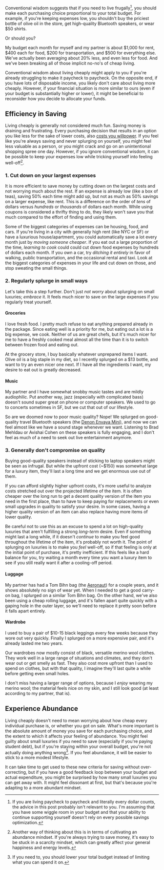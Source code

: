 <!--Hacking Luxury: Feel Rich While Living Cheaply
============-->

Conventional wisdom suggests that if you need to live frugally[^1], you should make each purchasing choice proportional to your total budget. For example, if you're keeping expenses low, you shouldn't buy the priciest bottle of olive oil in the store, get high-quality Bluetooth speakers, or wear $50 shirts. 

[^1]: If you are living paycheck to paycheck and literally every dollar counts, the advice in this post probably isn't relevant to you. I'm assuming that you have some wiggle room in your budget and that your ability to continue supporting yourself doesn't rely on every possible savings optimization.

Or should you?

<!--more-->

My budget each month for myself and my partner is about $1,000 for rent, $400 each for food, $200 for transportation, and $500 for everything else. We've actually been averaging about 20% less, and even less for food. And we've been breaking all of those implicit no-no's of cheap living. 

Conventional wisdom about living cheaply might apply to you if you're already struggling to make it paycheck to paycheck. On the opposite end, if you have lots of disposable income, you likely don't care about living more cheaply. However, if your financial situation is more similar to ours (even if your budget is substantially higher or lower), it might be beneficial to reconsider how you decide to allocate your funds.

## Efficiency in Saving

Living cheaply is generally not considered much fun. Saving money is draining and frustrating. Every purchasing decision that results in an option you like less for the sake of lower costs, also [costs you willpower](http://en.wikipedia.org/wiki/Decision_fatigue). If you feel like you're always saving and never splurging on yourself, you might feel less valuable as a person, or you might crack and go on an unintentional shopping spree one day. However, if you ignore conventional wisdom, it can be possible to keep your expenses low while tricking yourself into feeling well-off[^abundance].

[^abundance]: Another way of thinking about this is in terms of cultivating an abundance mindset. If you're always trying to save money, it's easy to be stuck in a scarcity mindset, which can greatly affect your general happiness and energy levels.

### 1. Cut down on your largest expenses
It is more efficient to save money by cutting down on the largest costs and not worrying much about the rest. If an expense is already low (like a box of teas), saving 50% each time might add up, but not as much as 50% savings on a larger expense, like rent. This is a difference on the order of *tens* of dollars versus *hundreds* or *thousands* of dollars each month. While using coupons is considered a thrifty thing to do, they likely won't save you that much compared to the effort of finding and using them.

Some of the biggest categories of expenses can be housing, food, and cars. If you're living in a city with generally high rent (like NYC or SF) or have a luxurious house/apartment, you could automatically save a lot every month just by *moving someone cheaper*. If you eat out a large proportion of the time, *learning to cook* could could cut down food expenses by hundreds of dollars each month. If you own a car, try *ditching it entirely* in favor of walking, public transportation, and the occasional rental and taxi. Look at the biggest categories of expenses in your life and cut down on those, and stop sweating the small things.  

### 2. Regularly splurge in small ways
Let's take this a step further. Don't just *not worry* about splurging on small luxuries; *embrace* it. It feels much nicer to save on the large expenses if you regularly treat yourself.

#### Groceries
I love fresh food. I pretty much refuse to eat anything prepared already in the package. Since eating well is a priority for me, but eating out a lot is a big expense, we cook. Neither of us are great chefs, but it's much nicer for me to have a freshly cooked meal almost all the time than it is to switch between frozen food and eating out. 

At the grocery store, I buy basically whatever unprepared items I want. Olive oil is a big staple in my diet, so I recently splurged on a $13 bottle, and want to try an even nicer one next. If I have all the ingredients I want, my desire to eat out is greatly decreased.

#### Music
My partner and I have somewhat snobby music tastes and are mildly audiophilic. Put another way, jazz (especially with complicated bass) doesn't sound super great on phone or computer speakers. We used to go to concerts sometimes in SF, but we cut that out of our lifestyle. 

 So are we doomed now to poor music quality? Nope! We splurged on good-quality travel Bluetooth speakers (the [Denon Envaya Mini](http://www.denon.co.uk/uk/product/bluetooth/bluetoothspeakers/envayamini)), and now we can feel almost like we have a sound stage whenever we want. Listening to Brad Mehldau or Avishai Cohen on these speakers is fully engaging, and I don't feel as much of a need to seek out live entertainment anymore.

### 3. Generally don't compromise on quality

Buying good-quality speakers instead of sticking to laptop speakers might be seen as infrugal. But while the upfront cost (~$150) was somewhat large for a luxury item, they'll last a long time and we get enormous use out of them.

If you can afford slightly higher upfront costs, it's more useful to analyze costs stretched out over the projected lifetime of the item. It is often cheaper over the long run to get a decent quality version of the item you need in the first place, than to have to keep paying for replacements or even small upgrades in quality to satisfy your desire. In some cases, having a higher quality version of an item can also replace having more items of lower quality.

Be careful not to use this as an excuse to spend a lot on high-quality luxuries that aren't fulfilling a strong *long-term* desire. Even if something might last a long while, if it doesn't *continue* to make you feel good throughout the lifetime of the item, it's probably not worth it. The point of splurging on luxuries is to make you *feel* well-off, so if that feeling is only at the initial point of purchase, it's pretty inefficient. If this feels like a hard balance for you, try waiting a month every time you want a luxury item to see if you still really want it after a cooling-off period.
 
#### Luggage
My partner has had a Tom Bihn bag (the [Aeronaut](http://www.tombihn.com/PROD/TB0906.html)) for a couple years, and it shows absolutely no sign of wear yet. When I needed to get a good carry-on bag, I splurged on a similar Tom Bihn bag. On the other hand, we've also been using a cheap rolling luggage, and it's fallen apart quite quickly with a gaping hole in the outer layer, so we'll need to replace it pretty soon before it falls apart entirely. 
 
#### Wardrobe
I used to buy a pair of $10-15 black leggings every few weeks because they wore out very quickly. Finally I splurged on a more expensive pair, and it's already lasted me two years. 

Our wardrobes now mostly consist of black, versatile merino wool clothes. They work well in a large range of situations and climates, and they don't wear out or get smelly as fast. They also cost more upfront than I used to spend on clothes, but with that quality, I imagine they'll last quite a while before getting even small holes. 

I don't miss having a larger range of options, because I *enjoy* wearing my merino wool; the material feels nice on my skin, and I still look good (at least according to my partner, that is).

## Experience Abundance

Living cheaply doesn't need to mean worrying about how cheap every individual purchase is, or whether you got on sale. What's more important is the absolute amount of money you save for each purchasing choice, and the extent to which it affects your feeling of abundance. You might feel guilty about small luxuries if you need to save (especially if you're paying student debt), but if you're staying within your overall budget, you're not actually doing anything wrong[^2]. If you feel abundance, it will be easier to stick to a more modest lifestyle. 

[^2]: If you need to, you should lower your total budget instead of limiting what you can spend it on.

It can take time to get used to these new criteria for saving without over-correcting, but if you have a good feedback loop between your budget and actual expenditure, you might be surprised by how many small luxuries you can get away with. It might feel dissonant at first, but that's because you're adapting to a more abundant mindset. 
